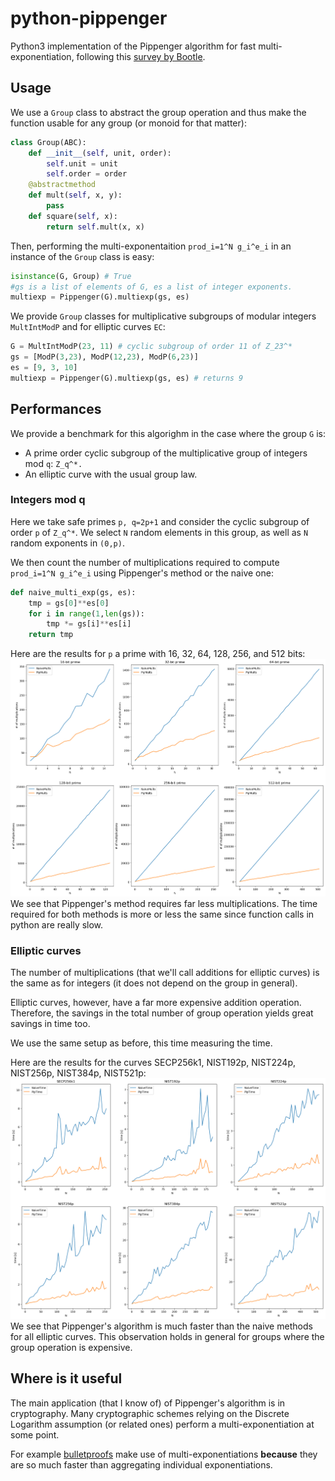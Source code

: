 # python-pippenger
Python3 implementation of the Pippenger algorithm for fast multi-exponentiation, following this [survey by Bootle](pippenger.pdf).

## Usage
We use a `Group` class to abstract the group operation and thus make the function usable for any group (or monoid for that matter):
```python 
class Group(ABC):
    def __init__(self, unit, order):
        self.unit = unit
        self.order = order
    @abstractmethod
    def mult(self, x, y):
        pass
    def square(self, x):
        return self.mult(x, x)
```
Then, performing the multi-exponentaition `prod_i=1^N g_i^e_i` in an instance of the `Group` class is easy:
```python
isinstance(G, Group) # True
#gs is a list of elements of G, es a list of integer exponents.
multiexp = Pippenger(G).multiexp(gs, es) 
```
We provide `Group` classes for multiplicative subgroups of modular integers `MultIntModP` and for elliptic curves `EC`:
```python
G = MultIntModP(23, 11) # cyclic subgroup of order 11 of Z_23^* 
gs = [ModP(3,23), ModP(12,23), ModP(6,23)]
es = [9, 3, 10]
multiexp = Pippenger(G).multiexp(gs, es) # returns 9
```

## Performances
We provide a benchmark for this algorighm in the case where the group `G` is:
- A prime order cyclic subgroup of the multiplicative group of integers mod `q`: `Z_q^*.`
- An elliptic curve with the usual group law.

### Integers mod q
Here we take safe primes `p, q=2p+1` and consider the cyclic subgroup of order `p` of `Z_q^*`. We select `N` random elements in this group, as well as `N` random exponents in `(0,p)`.

We then count the number of multiplications required to compute `prod_i=1^N g_i^e_i` using Pippenger's method or the naive one:
```python
def naive_multi_exp(gs, es):
    tmp = gs[0]**es[0]
    for i in range(1,len(gs)):
        tmp *= gs[i]**es[i]
    return tmp
```
Here are the results for `p` a prime with 16, 32, 64, 128, 256, and 512 bits:
![IntModP](images/performance_integers_modp.png)
We see that Pippenger's method requires far less multiplications. The time required for both methods is more or less the same since function calls in python are really slow.

### Elliptic curves
The number of multiplications (that we'll call additions for elliptic curves) is the same as for integers (it does not depend on the group in general).

Elliptic curves, however, have a far more expensive addition operation. Therefore, the savings in the total number of group operation yields great savings in time too.

We use the same setup as before, this time measuring the time.

Here are the results for the curves SECP256k1, NIST192p, NIST224p, NIST256p, NIST384p, NIST521p:
![EC](images/performance_ec.png)
We see that Pippenger's algorithm is much faster than the naive methods for all elliptic curves. This observation holds in general for groups where the group operation is expensive.

## Where is it useful
The main application (that I know of) of Pippenger's algorithm is in cryptography. Many cryptographic schemes relying on the Discrete Logarithm assumption (or related ones) perform a multi-exponentiation at some point. 

For example [bulletproofs](https://crypto.stanford.edu/bulletproofs/) make use of multi-exponentiations **because** they are so much faster than aggregating individual exponentiations.